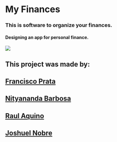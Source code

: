 # My Finances 
### This is software to organize your finances.
#### Designing an app for personal finance.

![](https://rockcontent.com/br/wp-content/uploads/sites/2/2021/08/Capa-para-conteudos-de-Financas-Pessoas-1-1024x538.png.webp)



## This project was made by:

## [Francisco Prata](https://github.com/fcoprata)
## [Nityananda Barbosa](https://github.com/NityanandaBarbosa)
## [Raul Aquino](https://github.com/RaulAquino207)
## [Joshuel Nobre](https://github.com/JoshuelNobre)